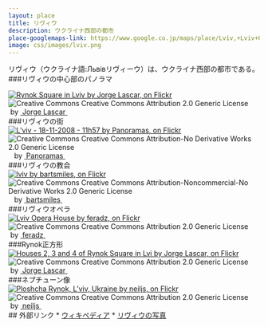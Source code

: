 ```yaml
---
layout: place
title: リヴィウ
description: ウクライナ西部の都市
place-googlemaps-link: https://www.google.co.jp/maps/place/Lviv,+Lviv+Oblast,+Ukraine/
image: css/images/lviv.png
---
```

リヴィウ（ウクライナ語:Львівリヴィーウ）は、ウクライナ西部の都市である。
###リヴィウの中心部のパノラマ
<div about='https://farm9.static.flickr.com/8536/8673861595_d15da38542_b.jpg'><a href='https://www.flickr.com/photos/jlascar/8673861595/' target='_blank'><img xmlns:dct='http://purl.org/dc/terms/' href='http://purl.org/dc/dcmitype/StillImage' rel='dct:type' src='https://farm9.static.flickr.com/8536/8673861595_d15da38542_b.jpg' alt='Rynok Square in Lviv by Jorge Lascar, on Flickr' title='Rynok Square in Lviv by Jorge Lascar, on Flickr' border='0'/></a><br/><a rel='license' href='http://creativecommons.org/licenses/by/2.0/' target='_blank'><img src='http://i.creativecommons.org/l/by/2.0/80x15.png' alt='Creative Commons Creative Commons Attribution 2.0 Generic License' title='Creative Commons Creative Commons Attribution 2.0 Generic License' border='0' align='left'></a>&nbsp; &nbsp;by&nbsp;<a href='https://www.flickr.com/people/jlascar/' target='_blank'>&nbsp;</a><a xmlns:cc='http://creativecommons.org/ns#' rel='cc:attributionURL' property='cc:attributionName' href='https://www.flickr.com/people/jlascar/' target='_blank'>Jorge Lascar</a><a href='http://www.imagecodr.org/' target='_blank'>&nbsp;</a></div>
###リヴィウの街
<div about='https://farm4.static.flickr.com/3226/3051751131_c55c809e04_b.jpg'><a href='https://www.flickr.com/photos/ranopamas/3051751131/' target='_blank'><img xmlns:dct='http://purl.org/dc/terms/' href='http://purl.org/dc/dcmitype/StillImage' rel='dct:type' src='https://farm4.static.flickr.com/3226/3051751131_c55c809e04_b.jpg' alt='L&rsquo;viv - 18-11-2008 - 11h57 by Panoramas, on Flickr' title='L&rsquo;viv - 18-11-2008 - 11h57 by Panoramas, on Flickr' border='0'/></a><br/><a rel='license' href='http://creativecommons.org/licenses/by-nd/2.0/' target='_blank'><img src='http://i.creativecommons.org/l/by-nd/2.0/80x15.png' alt='Creative Commons Creative Commons Attribution-No Derivative Works 2.0 Generic License' title='Creative Commons Creative Commons Attribution-No Derivative Works 2.0 Generic License' border='0' align='left'></a>&nbsp; &nbsp;by&nbsp;<a href='https://www.flickr.com/people/ranopamas/' target='_blank'>&nbsp;</a><a xmlns:cc='http://creativecommons.org/ns#' rel='cc:attributionURL' property='cc:attributionName' href='https://www.flickr.com/people/ranopamas/' target='_blank'>Panoramas</a><a href='http://www.imagecodr.org/' target='_blank'>&nbsp;</a></div>
###リヴィウの教会
<div about='https://farm7.static.flickr.com/6044/6260145781_23d79a025d_b.jpg'><a href='https://www.flickr.com/photos/szups/6260145781/' target='_blank'><img xmlns:dct='http://purl.org/dc/terms/' href='http://purl.org/dc/dcmitype/StillImage' rel='dct:type' src='https://farm7.static.flickr.com/6044/6260145781_23d79a025d_b.jpg' alt='lviv by bartsmiles, on Flickr' title='lviv by bartsmiles, on Flickr' border='0'/></a><br/><a rel='license' href='http://creativecommons.org/licenses/by-nc-nd/2.0/' target='_blank'><img src='http://i.creativecommons.org/l/by-nc-nd/2.0/80x15.png' alt='Creative Commons Creative Commons Attribution-Noncommercial-No Derivative Works 2.0 Generic License' title='Creative Commons Creative Commons Attribution-Noncommercial-No Derivative Works 2.0 Generic License' border='0' align='left'></a>&nbsp; &nbsp;by&nbsp;<a href='https://www.flickr.com/people/szups/' target='_blank'>&nbsp;</a><a xmlns:cc='http://creativecommons.org/ns#' rel='cc:attributionURL' property='cc:attributionName' href='https://www.flickr.com/people/szups/' target='_blank'>bartsmiles</a><a href='http://www.imagecodr.org/' target='_blank'>&nbsp;</a></div>
###リヴィウオペラ
<div about='https://farm6.static.flickr.com/5098/5447208945_212dc0eae0_b.jpg'><a href='https://www.flickr.com/photos/feradz/5447208945/' target='_blank'><img xmlns:dct='http://purl.org/dc/terms/' href='http://purl.org/dc/dcmitype/StillImage' rel='dct:type' src='https://farm6.static.flickr.com/5098/5447208945_212dc0eae0_b.jpg' alt='Lviv Opera House by feradz, on Flickr' title='Lviv Opera House by feradz, on Flickr' border='0'/></a><br/><a rel='license' href='http://creativecommons.org/licenses/by/2.0/' target='_blank'><img src='http://i.creativecommons.org/l/by/2.0/80x15.png' alt='Creative Commons Creative Commons Attribution 2.0 Generic License' title='Creative Commons Creative Commons Attribution 2.0 Generic License' border='0' align='left'></a>&nbsp; &nbsp;by&nbsp;<a href='https://www.flickr.com/people/feradz/' target='_blank'>&nbsp;</a><a xmlns:cc='http://creativecommons.org/ns#' rel='cc:attributionURL' property='cc:attributionName' href='https://www.flickr.com/people/feradz/' target='_blank'>feradz</a><a href='http://www.imagecodr.org/' target='_blank'>&nbsp;</a></div>
###Rynok正方形
<div about='https://farm9.static.flickr.com/8402/8674920504_04167f3cfd_b.jpg'><a href='https://www.flickr.com/photos/jlascar/8674920504/' target='_blank'><img xmlns:dct='http://purl.org/dc/terms/' href='http://purl.org/dc/dcmitype/StillImage' rel='dct:type' src='https://farm9.static.flickr.com/8402/8674920504_04167f3cfd_b.jpg' alt='Houses 2, 3 and 4 of Rynok Square in Lvi by Jorge Lascar, on Flickr' title='Houses 2, 3 and 4 of Rynok Square in Lvi by Jorge Lascar, on Flickr' border='0'/></a><br/><a rel='license' href='http://creativecommons.org/licenses/by/2.0/' target='_blank'><img src='http://i.creativecommons.org/l/by/2.0/80x15.png' alt='Creative Commons Creative Commons Attribution 2.0 Generic License' title='Creative Commons Creative Commons Attribution 2.0 Generic License' border='0' align='left'></a>&nbsp; &nbsp;by&nbsp;<a href='https://www.flickr.com/people/jlascar/' target='_blank'>&nbsp;</a><a xmlns:cc='http://creativecommons.org/ns#' rel='cc:attributionURL' property='cc:attributionName' href='https://www.flickr.com/people/jlascar/' target='_blank'>Jorge Lascar</a><a href='http://www.imagecodr.org/' target='_blank'>&nbsp;</a></div>
###ネプチューン像
<div about='https://farm6.static.flickr.com/5065/5702065003_a442cfecf1_b.jpg'><a href='https://www.flickr.com/photos/neiljs/5702065003/' target='_blank'><img xmlns:dct='http://purl.org/dc/terms/' href='http://purl.org/dc/dcmitype/StillImage' rel='dct:type' src='https://farm6.static.flickr.com/5065/5702065003_a442cfecf1_b.jpg' alt='Ploshcha Rynok, L&rsquo;viv, Ukraine by neiljs, on Flickr' title='Ploshcha Rynok, L&rsquo;viv, Ukraine by neiljs, on Flickr' border='0'/></a><br/><a rel='license' href='http://creativecommons.org/licenses/by/2.0/' target='_blank'><img src='http://i.creativecommons.org/l/by/2.0/80x15.png' alt='Creative Commons Creative Commons Attribution 2.0 Generic License' title='Creative Commons Creative Commons Attribution 2.0 Generic License' border='0' align='left'></a>&nbsp; &nbsp;by&nbsp;<a href='https://www.flickr.com/people/neiljs/' target='_blank'>&nbsp;</a><a xmlns:cc='http://creativecommons.org/ns#' rel='cc:attributionURL' property='cc:attributionName' href='https://www.flickr.com/people/neiljs/' target='_blank'>neiljs</a><a href='http://www.imagecodr.org/' target='_blank'>&nbsp;</a></div>
## 外部リンク
* <a href="http://ja.wikipedia.org/wiki/%E3%83%AA%E3%83%B4%E3%82%A3%E3%82%A6">ウィキペディア</a>
* <a href="http://lvivrem.org.ua/index_e.html">リヴィウの写真</a>
